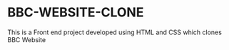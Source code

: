 # BBC-WEBSITE-CLONE
This is a Front end project developed using HTML and CSS which clones BBC Website
